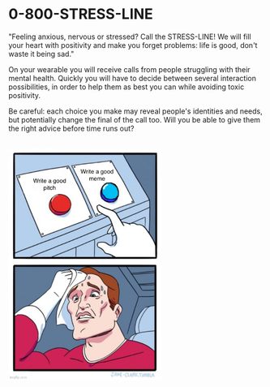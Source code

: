 # 0-800-STRESS-LINE

"Feeling anxious, nervous or stressed? Call the STRESS-LINE! We will fill your heart with positivity and make you forget problems: life is good, don't waste it being sad." 

On your wearable you will receive calls from people struggling with their mental health. Quickly you will have to decide between several interaction possibilities, in order to help them as best you can while avoiding toxic positivity. 

Be careful: each choice you make may reveal people's identities and needs, but potentially change the final of the call too. Will you be able to give them the right advice before time runs out?

</br>
<img
  src="data/button-meme.png"
  alt="representation on emotions"
  style="display: block;  width: 60%;">
